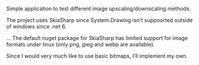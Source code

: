Simple application to test different image upscaling/downscaling methods.

The project uses SkiaSharp since System.Drawing isn't suppoorted outside of windows since .net 6.

...
The default nuget package for SkiaSharp has limited support for image formats under linux (only png, jpeg and webp are available).

Since I would very much like to use basic bitmaps, I'll implement my own.
